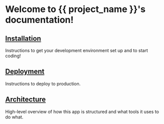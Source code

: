 Welcome to {{ project_name }}'s documentation!
==============================================

[Installation](installation.md)
-------------------------------

Instructions to get your development environment set up and to start coding!

[Deployment](deployment.md)
---------------------------

Instructions to deploy to production.

[Architecture](architecture.md)
----------------------------

High-level overview of how this app is structured and what tools it uses to do what.
